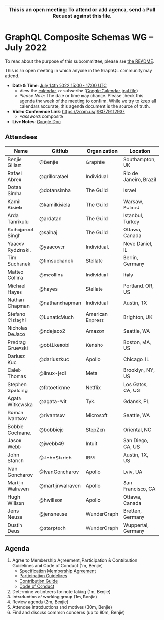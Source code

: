 <!--

Hello! You're welcome to join our subcommittee meeting and add to the agenda
by following these three steps:

   1. Add your name to the list of attendees (in alphabetical order).

      - To respect meeting size, attendees should be relevant to the agenda.
        That means we expect most who join the meeting to participate in
        discussion. If you'd rather just watch, check out our YouTube[1].

      - Please include the organization (or project) you represent, and the
        location (including country code[2]) you expect to be located in during
        the meeting.

      - If you're willing to help take notes, add "✏️" after your name
        (eg. Ada Lovelace ✏). This is hugely helpful!

   2. If relevant, add your topic to the agenda (sorted by expected time).

      - Every agenda item has four parts: 1) the topic, 2) an expected time
        constraint, 3) who's leading the discussion, and 4) a list of any
        relevant links (RFC docs, issues, PRs, presentations, etc). Follow the
        format of existing agenda items.

      - Know what you want to get out of the agenda topic - what feedback do you
        need? What questions do you need answered? Are you looking for consensus
        or just directional feedback?

      - If your topic is a new proposal it's likely an "RFC 0"[3]. The barrier
        of entry for documenting new proposals is intentionally low, writing a
        few sentences about the problem you're trying to solve and the rough
        shape of your proposed solution is normally sufficient.

        You can create a link for this:
          - As an issue against this repo.
          - As a GitHub discussion in this repo.
          - As an RFC document into the rfcs/ folder of this repo.

   3. Review our guidelines and agree to our Spec Membership & CLA.

      - Review and understand our Spec Membership Agreement, Participation &
        Contribution Guidelines, and Code of Conduct. You'll find links to these
        in the first agenda item of every meeting.

      - If this is your first time, our bot will comment on your Pull Request
        with a link to our Spec Membership & CLA. Please follow along and agree
        before your PR is merged.

        Your organization may sign this for all of its members. To set this up,
        please ask operations@graphql.org.

PLEASE TAKE NOTE:

  - By joining this meeting you must agree to the Specification Membership
    Agreement and Code of Conduct.

  - Meetings are recorded and made available on YouTube[1], by joining you
    consent to being recorded.

[1] Youtube: https://www.youtube.com/channel/UCERcwLeheOXp_u61jEXxHMA
[2] Country codes: https://en.wikipedia.org/wiki/List_of_ISO_3166_country_codes#Current_ISO_3166_country_codes
[3] RFC stages: https://github.com/graphql/graphql-spec/blob/main/CONTRIBUTING.md#rfc-contribution-stages

-->

| This is an open meeting: To attend or add agenda, send a Pull Request against this file. |
| ---------------------------------------------------------------------------------------- |

# GraphQL Composite Schemas WG – July 2022

To read about the purpose of this subcommittee, please see
[the README](../../README.md).

This is an open meeting in which anyone in the GraphQL community may attend.

- **Date & Time**:
  [July 14th 2022 15:00 - 17:00 UTC](https://www.timeanddate.com/worldclock/meetingdetails.html?year=2022&month=7&day=14&hour=15&min=0&sec=0&p1=3775&p2=110&p3=24&p4=37&p5=188&p6=496&p7=676&p8=438&p9=268&p10=234&p11=78&p12=604)
  - View the [calendar][], or subscribe ([Google Calendar][], [ical file][]).
  - _Please Note:_ The date or time may change. Please check this agenda the
    week of the meeting to confirm. While we try to keep all calendars accurate,
    this agenda document is the source of truth.
- **Video Conference Link**: https://zoom.us/j/93779112932
  - _Password:_ composite
- **Live Notes**:
  [Google Doc](https://docs.google.com/document/d/1CQglWFzTmIL_uASaG_T2P4D1gkXQO4rxBmn9KguUiec/edit?usp=sharing)

[calendar]:
  https://calendar.google.com/calendar/embed?src=linuxfoundation.org_ik79t9uuj2p32i3r203dgv5mo8%40group.calendar.google.com
[google calendar]:
  https://calendar.google.com/calendar?cid=bGludXhmb3VuZGF0aW9uLm9yZ19pazc5dDl1dWoycDMyaTNyMjAzZGd2NW1vOEBncm91cC5jYWxlbmRhci5nb29nbGUuY29t
[ical file]:
  https://calendar.google.com/calendar/ical/linuxfoundation.org_ik79t9uuj2p32i3r203dgv5mo8%40group.calendar.google.com/public/basic.ics

## Attendees

<!-- prettier-ignore -->
Name                    | GitHub                 | Organization           | Location
----------------------- | ---------------------- | ---------------------- | --------------------------
Benjie Gillam           | @Benjie                | Graphile               | Southampton, UK
Rafael Abreu            | @grillorafael          | Individual             | Rio de Janeiro, Brazil
Dotan Simha             | @dotansimha            | The Guild              | Israel
Kamil Kisiela           | @kamilkisiela          | The Guild              | Warsaw, Poland
Arda Tanrikulu          | @ardatan               | The Guild              | Istanbul, Turkey
Saihajpreet Singh       | @saihaj                | The Guild              | Ottawa, Canada
Yaacov Rydzinski.       | @yaacovcr              | Individual.            | Neve Daniel, IL
Tim Suchanek            | @timsuchanek           | Stellate               | Berlin, Germany
Matteo Collina          | @mcollina              | Individual             | Italy
Michael Hayes           | @hayes                 | Stellate               | Portland, OR, US
Nathan Chapman          | @nathanchapman         | Individual             | Austin, TX
Stefano Cislaghi        | @LunaticMuch           | American Express       | Brighton, UK
Nicholas DeJaco         | @ndejaco2              | Amazon                 | Seattle, WA
Predrag Gruevski        | @obi1kenobi            | Kensho                 | Boston, MA, US
Dariusz Kuc             | @dariuszkuc            | Apollo                 | Chicago, IL
Caleb Thomas            | @linux-jedi            | Meta                   | Brooklyn, NY, US
Stephen Spalding        | @fotoetienne           | Netflix                | Los Gatos, CA, US
Agata Witkowska         | @agata-wit             | Tyk.                   | Gdansk, PL
Roman Ivantsov          | @rivantsov             | Microsoft              | Seattle, WA
Bobbie Cochrane.        | @bobbiejc              | StepZen                | Oriental, NC
Jason Webb              | @jwebb49               | Intuit                 | San Diego, CA, US
John Starich            | @JohnStarich           | IBM                    | Austin, TX, US
Ivan Goncharov          | @IvanGoncharov         | Apollo                 | Lviv, UA
Martijn Walraven        | @martijnwalraven       | Apollo                 | San Francisco, CA
Hugh Willson            | @hwillson              | Apollo                 | Ottawa, Canada
Jens Neuse              | @jensneuse             | WunderGraph            | Bretten, Germany
Dustin Deus             | @starptech             | WunderGraph            | Wuppertal, Germany

## Agenda

1. Agree to Membership Agreement, Participation & Contribution Guidelines and
   Code of Conduct (1m, Benjie)
   - [Specification Membership Agreement](https://github.com/graphql/foundation)
   - [Participation Guidelines](https://github.com/graphql/graphql-wg#participation-guidelines)
   - [Contribution Guide](https://github.com/graphql/graphql-spec/blob/main/CONTRIBUTING.md)
   - [Code of Conduct](https://github.com/graphql/foundation/blob/master/CODE-OF-CONDUCT.md)
1. Determine volunteers for note taking (1m, Benjie)
1. Introduction of working group (1m, Benjie)
1. Review agenda (2m, Benjie)
1. Attendee introductions and motives (30m, Benjie)
1. Find and discuss common concerns (up to 80m, Benjie)
